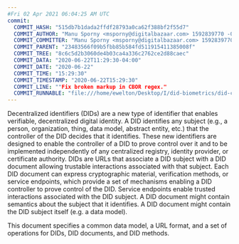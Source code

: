 ```yaml
---
#Fri 02 Apr 2021 06:04:25 AM UTC
commit:
  COMMIT_HASH: "515db7b1dada2ffdf28793a0ca62f388bf2f55d7"
  COMMIT_AUTHOR: "Manu Sporny <msporny@digitalbazaar.com> 1592839770 -0400"
  COMMIT_COMMITTER: "Manu Sporny <msporny@digitalbazaar.com> 1592839770 -0400"
  COMMIT_PARENT: "23483566f09b5fbb85b584fd511915411385008f"
  COMMIT_TREE: "8c6c5d2b3060de4b03ca4a336c2762ce2d88caec"
  COMMIT_DATA: "2020-06-22T11:29:30-04:00"
  COMMIT_DATE: "2020-06-22"
  COMMIT_TIME: "15:29:30"
  COMMIT_TIMESTAMP: "2020-06-22T15:29:30"
  COMMIT_LINE: ""Fix broken markup in CBOR regex."
  COMMIT_RUNNABLE: "file:///home/ewelton/Desktop/I/did-biometrics/did-core-dataset/analysis/gitinfo/515db7b1dada2ffdf28793a0ca62f388bf2f55d7/snapshot/index.html"
---
```


<section id="abstract">
<p>
<a>Decentralized identifiers</a> (DIDs) are a new type of identifier that
enables verifiable, decentralized digital identity. A <a>DID</a> identifies any
subject (e.g., a person, organization, thing, data model, abstract entity, etc.)
that the controller of the <a>DID</a> decides that it identifies. These new
identifiers are designed to enable the controller of a <a>DID</a> to prove
control over it and to be implemented independently of any centralized registry,
identity provider, or certificate authority. <a>DID</a>s are URLs that associate
a <a>DID subject</a> with a <a>DID document</a> allowing trustable interactions
associated with that subject. Each <a>DID document</a> can express cryptographic
material, verification methods, or <a>service endpoints</a>, which provide a set
of mechanisms enabling a <a>DID controller</a> to prove control of the
<a>DID</a>. <a>Service endpoints</a> enable trusted interactions associated with
the <a>DID subject</a>. A <a>DID document</a> might contain semantics about the
subject that it identifies. A <a>DID document</a> might contain the <a>DID
subject</a> itself (e.g. a data model).
    </p>
<p>
This document specifies a common data model, a URL format, and a set of
operations for <a>DIDs</a>, <a>DID documents</a>, and <a>DID methods</a>.
    </p>
</section>
